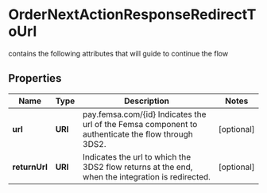 

# OrderNextActionResponseRedirectToUrl

contains the following attributes that will guide to continue the flow

## Properties

| Name | Type | Description | Notes |
|------------ | ------------- | ------------- | -------------|
|**url** | **URI** | pay.femsa.com/{id} Indicates the url of the Femsa component to authenticate the flow through 3DS2. |  [optional] |
|**returnUrl** | **URI** | Indicates the url to which the 3DS2 flow returns at the end, when the integration is redirected. |  [optional] |



